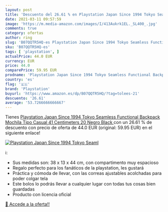 ```yaml
---
layout: post
title: 'Descuento del 26.61 % en Playstation Japan Since 1994 Tokyo Seaml'
date: 2021-03-11 09:57:59
image: 'https://m.media-amazon.com/images/I/413Aukrk1EL._SL400_.jpg'
comments: true
category: ofertas
author: ring
slug: 'B07QQTR5HQ-es Playstation Japan Since 1994 Tokyo Seamless Functional...'
sku: 'B07QQTR5HQ-es'
tags: [ 'playstation', ]
actualPrice: 44.0 EUR
currency: EUR
price: 44.0
comparePrice: 59.95 EUR
prodname: 'Playstation Japan Since 1994 Tokyo Seamless Functional Backpack Mochila Tipo Casual 41 Centimeters 20 Negro  Black '
country: 'es'
flag: '🇪🇸'
brand: 'Playstation'
buyurl: 'https://www.amazon.es/dp/B07QQTR5HQ/?tag=tolees-21'
descuento: '26.61'
average: '53.7266666666667'
---
```


Tienes [Playstation Japan Since 1994 Tokyo Seamless Functional Backpack Mochila Tipo Casual 41 Centimeters 20 Negro  Black ](https://www.amazon.es/dp/B07QQTR5HQ/?tag=tolees-21) con un 26.61 % de descuento con precio de oferta de 44.0 EUR (original: 59.95 EUR) en el siguiente enlace!

[![Playstation Japan Since 1994 Tokyo Seaml](https://m.media-amazon.com/images/I/413Aukrk1EL._SL400_.jpg)](https://www.amazon.es/dp/B07QQTR5HQ/?tag=tolees-21)

ℹ️:

- Sus medidas son: 38 x 13 x 44 cm, con compartimento muy espacioso
- Regalo perfecto para los fanáticos de la playstation, les gustará
- Práctica y cómoda de llevar, con las correas ajustables acolchadas para poder colgar tela
- Este bolos lo podrás llevar a cualquier lugar con todas tus cosas bien guardadas
- Producto con licencia oficial

[🛒 Accede a la oferta!!](https://www.amazon.es/dp/B07QQTR5HQ/?tag=tolees-21)
